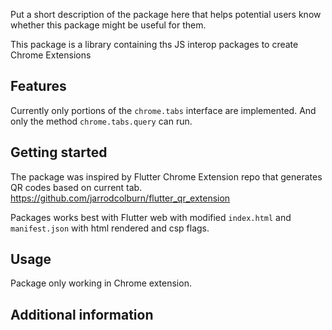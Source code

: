 Put a short description of the package here that helps potential users know whether this package might be useful for them.

This package is a library containing ths JS interop packages to create Chrome Extensions

## Features

Currently only portions of the `chrome.tabs` interface are implemented. And only the method `chrome.tabs.query` can run.

## Getting started

The package was inspired by Flutter Chrome Extension repo that generates QR codes based on current tab. https://github.com/jarrodcolburn/flutter_qr_extension

Packages works best with Flutter web with modified `index.html` and `manifest.json` with html rendered and csp flags.

## Usage

Package only working in Chrome extension.

## Additional information
